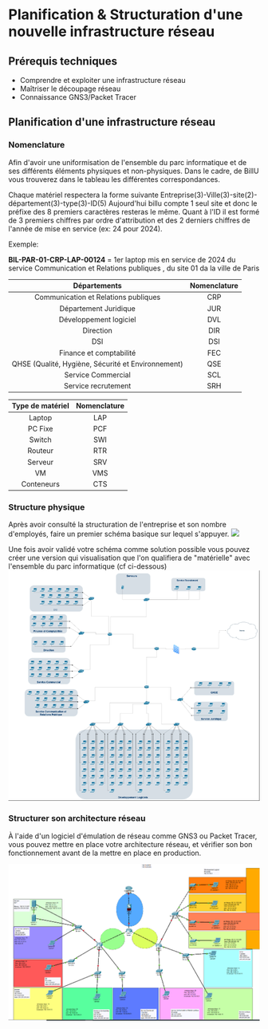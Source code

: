 # Planification & Structuration d'une nouvelle infrastructure réseau

## Prérequis techniques

- Comprendre et exploiter une infrastructure réseau
- Maîtriser le découpage réseau 
- Connaissance GNS3/Packet Tracer


## Planification d'une infrastructure réseau 

### Nomenclature 

Afin d'avoir une uniformisation de l'ensemble du parc informatique et de ses différents éléments physiques et non-physiques. Dans le cadre, de BillU vous trouverez dans le tableau les différentes correspondances. 

Chaque matériel respectera la forme suivante Entreprise(3)-Ville(3)-site(2)-département(3)-type(3)-ID(5)
Aujourd'hui billu compte 1 seul site et donc le préfixe des 8 premiers caractères resteras le même. Quant à l'ID il est formé de 3 premiers chiffres par ordre d'attribution et des 2 derniers chiffres de l'année de mise en service (ex: 24 pour 2024). 

Exemple: 

**BIL-PAR-01-CRP-LAP-00124** = 1er laptop mis en service de 2024 du service Communication et Relations publiques , du site 01 da la ville de Paris

|                    Départements                    | Nomenclature | 
|:--------------------------------------------------:|:------------:|
|        Communication et Relations publiques        |      CRP     |
|                Département Juridique               |      JUR     | 
|               Développement logiciel               |      DVL     |     
|                      Direction                     |      DIR     |    
|                         DSI                        |      DSI     |     
|               Finance et comptabilité              |      FEC     |      
| QHSE (Qualité, Hygiène, Sécurité et Environnement) |      QSE     |   
|                 Service Commercial                 |      SCL     |           
|                 Service recrutement                |      SRH     |     


| Type de matériel | Nomenclature |
|:----------------:|:------------:|
|      Laptop      |      LAP     |
|      PC Fixe     |      PCF     |
|      Switch      |      SWI     |
|      Routeur     |      RTR     |
|      Serveur     |      SRV     |
|        VM        |      VMS     |
|    Conteneurs    |      CTS     |



### Structure physique 

Après avoir consulté la structuration de l'entreprise et son nombre d'employés, faire un premier schéma basique sur lequel s'appuyer.
![](https://github.com/WildCodeSchool/TSSR-2409-JAUNE-P3-G1-BuildYourInfra-BillU/blob/980f2ce906fb85a4b45f7f7f81248ef34d80e733/Resources/Sch%C3%A9ma%20provisoire.png)

Une fois avoir validé votre schéma comme solution possible vous pouvez créer une version qui visualisation que l'on qualifiera de "matérielle" avec l'ensemble du parc informatique (cf ci-dessous) 
![](../Ressources/S01/schema_draw_reseau.png)

### Structurer son architecture réseau

À l'aide d'un logiciel d'émulation de réseau comme GNS3 ou Packet Tracer, vous pouvez mettre en place votre architecture réseau, et vérifier son bon fonctionnement avant de la mettre en place en production.

![](../Ressources/S01/schema_reseau_pt.png)



